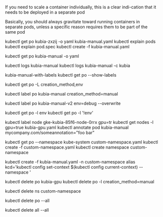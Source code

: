 If you need to scale a container individually, this is a clear indi-cation that it needs to be deployed in a separate pod

Basically, you should always gravitate toward running containers in separate pods, unless a specific reason requires them to be part of the same pod

kubectl get po kubia-zxzij -o yaml
kubia-manual.yaml
kubectl explain pods
kubectl explain pod.spec
kubectl create -f kubia-manual.yaml

kubectl get po kubia-manual -o yaml

kubectl logs kubia-manual
kubectl logs kubia-manual -c kubia

kubia-manual-with-labels
kubectl get po --show-labels

kubectl get po -L creation_method,env

kubectl label po kubia-manual creation_method=manual

kubectl label po kubia-manual-v2 env=debug --overwrite

kubectl get po -l env
kubectl get po -l '!env'

kubectl label node gke-kubia-85f6-node-0rrx gpu=tr
kubectl get nodes -l gpu=true
kubia-gpu.yaml
kubectl annotate pod kubia-manual mycompany.com/someannotation="foo bar"

kubectl get po --namespace kube-system
custom-namespace.yaml
kubectl create -f custom-namespace.yaml
kubectl create namespace custom-namespace

kubectl create -f kubia-manual.yaml -n custom-namespace
alias kcd='kubectl config set-context $(kubectl config current-context) --namespace '

kubectl delete po kubia-gpu
kubectl delete po -l creation_method=manual

kubectl delete ns custom-namespace

kubectl delete po --all

kubectl delete all --all

